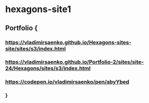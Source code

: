 # hexagons-site1
 
## Portfolio {

### https://vladimirsaenko.github.io/Hexagons-sites-site/sites/s3/index.html

### https://vladimirsaenko.github.io/Portfolio-2/sites/site-24/Hexagons/sites/s3/index.html

### https://codepen.io/vladimirsaenko/pen/abyYbed

### }
